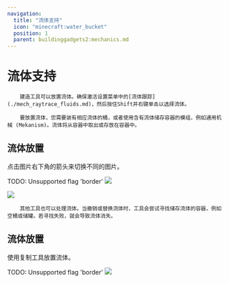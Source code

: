 ```yaml
---
navigation:
  title: "流体支持"
  icon: "minecraft:water_bucket"
  position: 1
  parent: buildinggadgets2:mechanics.md
---
```


# 流体支持

        建造工具可以放置流体。确保激活设置菜单中的[流体跟踪](./mech_raytrace_fluids.md)，然后按住Shift并右键单击以选择流体。

        要放置流体，您需要装有相应流体的桶，或者使用含有流体储存容器的模组，例如通用机械 (Mekanism)。流体将从容器中取出或存放在容器中。

## 流体放置

点击图片右下角的箭头来切换不同的图片。

TODO: Unsupported flag 'border'
![](fluidhandling1.png)

![](fluidhandling2.png)

        其他工具也可以处理流体。当撤销或替换流体时，工具会尝试寻找储存流体的容器，例如空桶或储罐。若寻找失败，就会导致流体消失。

## 流体放置

使用复制工具放置流体。

TODO: Unsupported flag 'border'
![](fluidhandling3.png)

